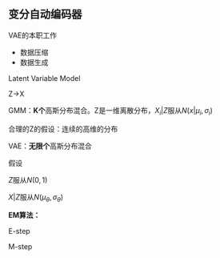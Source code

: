 ## 变分自动编码器

VAE的本职工作

- 数据压缩
- 数据生成



Latent Variable Model

Z->X



GMM：**K个**高斯分布混合。Z是一维离散分布，$X_i|Z$服从$N(x|\mu_i, \sigma_i)$

合理的Z的假设：连续的高维的分布

VAE：**无限个**高斯分布混合

假设

$Z$服从$N(0,1)$

$X|Z$服从$N(\mu_{\theta}, \sigma_{\theta})$



**EM算法：**

E-step

M-step











